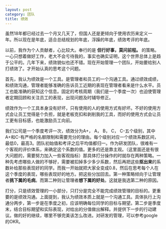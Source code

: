 ```yaml
---
layout: post
category: 团队
title: 绩效
---
```


虽然18年都已经过去一个月又几天了，但国人还是更倾向于使用农历来定义一年。所以现在是年底，适合总结规划的年底，浮躁的年底，绩效考评的年底。

以前，我作为个人贡献者，心比较大。奉行的是 **但行好事，莫问前程。** 的策略。一心只想着做好工作，老大不会亏待我的，事实也确实证明，这个世界总体上是趋于公平的。几年下来，绩效貌似也还不错。现在开始管理一个团队，开始要给别人打绩效了。才开始认真的思考这个问题。

首先，我认为绩效是一个工具。是管理者和员工的一个沟通工具。通过绩效成绩，和绩效沟通，管理者能够准确的告诉员工近期的表现在管理者看来是什么水平。员工也能准确的获知这个信息。固定的考核周期（我们是一个季度一次）也迫使管理者定期回顾和关注员工的表现，出现问题及时辅导修正。

绩效作为一个工具本身没有好坏，只有使用的人的使用方式有好坏。不好的使用方式会让员工觉得是个负担，就是老板克扣和剥削我的工具，而好的使用方式会让员工更有目标感，也能激励员工向前。

我们公司是一个季度考评一次，绩效分为A+， A， B， C， C-五个级别，其中A+和C-有严格的名额限制和需要充分的理由。每个级别对应一个绩效系数区间，最低0，最高3。团队初始值和考评之后平均值都归一。作为研发团队，很难有一个客观的评价体系，来确定这个系数的值。更多的还是靠主观。（这里面还是有很大问题的，需要努力加入一些客观指标）那具体打分操作的时就存在两种策略。一种先考虑哪些人做的不够好，需要被扣掉多少多少系数，然后再把这些**抠出来**的系数补给那些表现好的同学。而我一开始就把大家全变成0.8，然后在思考每个人在这个季度的表现，哪些表现好的地方。把这些分加回去。第一种策略倾向于让管理者**挑下属的毛病**。而第二种则让管理者**想下属的好处**。这就是我选第二种的原因。

打分，只是绩效管理的一小部分，只打分是完全不能完成绩效管理的目标的。更重要的是绩效沟通。上面提到，我认为绩效本质上就是一个沟通工具。具体执行上沟通分两步，第一步是在季度之初，应该明确每位同学的目标与期望。第二步是季度末，结合目标期望和实际表现，对给出的分值做出解释。并提供下一步的行动建议。做的好的继续，哪里不够完美该怎么改进。对研发的管理，可以参考google的OKR。